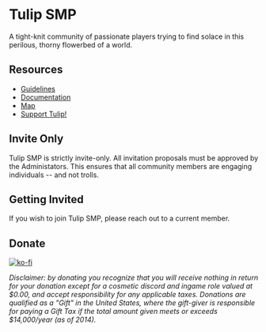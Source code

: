 # Tulip SMP

A tight-knit community of passionate players trying to find solace in this perilous, thorny flowerbed of a world.

## Resources

- [Guidelines](guidelines)
- [Documentation](docs)
- [Map](https://tulip.krafterdev.xyz/)
- [Support Tulip!](support)

## Invite Only

Tulip SMP is strictly invite-only. All invitation proposals must be approved by the Administators. This ensures that all community members are engaging individuals -- and not trolls.

## Getting Invited

If you wish to join Tulip SMP, please reach out to a current member.

## Donate

[![ko-fi](https://ko-fi.com/img/githubbutton_sm.svg)](https://ko-fi.com/G2G5DO1DO)

*Disclaimer: by donating you recognize that you will receive nothing in return for your donation except for a cosmetic discord and ingame role valued at $0.00, and accept responsibility for any applicable taxes. Donations are qualified as a "Gift" in the United States, where the gift-giver is responsible for paying a Gift Tax if the total amount given meets or exceeds $14,000/year (as of 2014).*
